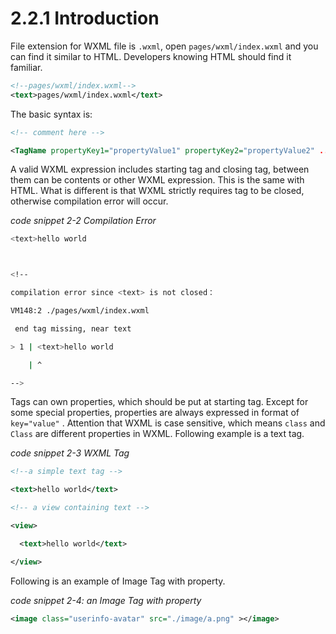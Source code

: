 # 2.2.1 Introduction

File extension for WXML file is `.wxml`, open `pages/wxml/index.wxml` and you can find it similar to HTML. Developers knowing HTML should find it familiar.

```xml
<!--pages/wxml/index.wxml-->
<text>pages/wxml/index.wxml</text>
```

The basic syntax is:

```xml
<!-- comment here -->

<TagName propertyKey1="propertyValue1" propertyKey2="propertyValue2" ...> ...</TagName>
```

A valid WXML expression includes starting tag and closing tag, between them can be contents or other WXML expression. This is the same with HTML. What is different is that WXML strictly requires tag to be closed, otherwise compilation error will occur.

*code snippet 2-2 Compilation Error*
```bash
<text>hello world



<!--

compilation error since <text> is not closed：

VM148:2 ./pages/wxml/index.wxml

 end tag missing, near text

> 1 | <text>hello world

    | ^

-->
```

Tags can own properties, which should be put at starting tag. Except for some special properties, properties are always expressed in format of `key="value"` . Attention that WXML is case sensitive, which means `class` and `Class` are different properties in WXML. Following example is a text tag.

*code snippet 2-3 WXML Tag*

```xml
<!--a simple text tag -->

<text>hello world</text>

<!-- a view containing text -->

<view>

  <text>hello world</text>

</view>
```

Following is an example of Image Tag with property.

*code snippet 2-4: an Image Tag with property*
```xml
<image class="userinfo-avatar" src="./image/a.png" ></image>
```
